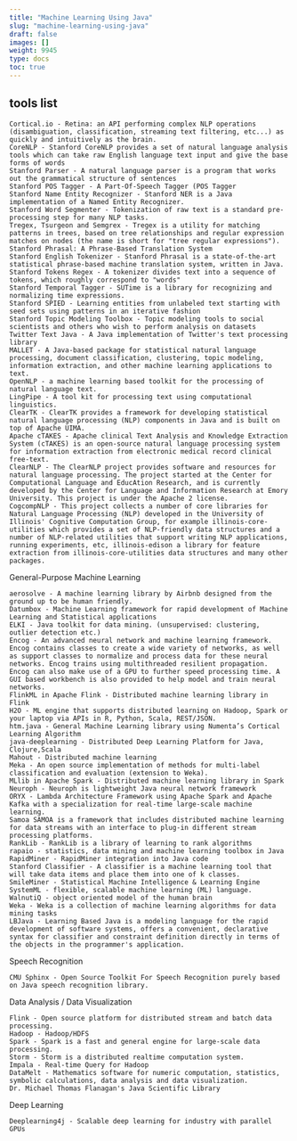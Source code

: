 ```yaml
---
title: "Machine Learning Using Java"
slug: "machine-learning-using-java"
draft: false
images: []
weight: 9945
type: docs
toc: true
---
```


## tools list

    Cortical.io - Retina: an API performing complex NLP operations (disambiguation, classification, streaming text filtering, etc...) as quickly and intuitively as the brain.
    CoreNLP - Stanford CoreNLP provides a set of natural language analysis tools which can take raw English language text input and give the base forms of words
    Stanford Parser - A natural language parser is a program that works out the grammatical structure of sentences
    Stanford POS Tagger - A Part-Of-Speech Tagger (POS Tagger
    Stanford Name Entity Recognizer - Stanford NER is a Java implementation of a Named Entity Recognizer.
    Stanford Word Segmenter - Tokenization of raw text is a standard pre-processing step for many NLP tasks.
    Tregex, Tsurgeon and Semgrex - Tregex is a utility for matching patterns in trees, based on tree relationships and regular expression matches on nodes (the name is short for "tree regular expressions").
    Stanford Phrasal: A Phrase-Based Translation System
    Stanford English Tokenizer - Stanford Phrasal is a state-of-the-art statistical phrase-based machine translation system, written in Java.
    Stanford Tokens Regex - A tokenizer divides text into a sequence of tokens, which roughly correspond to "words"
    Stanford Temporal Tagger - SUTime is a library for recognizing and normalizing time expressions.
    Stanford SPIED - Learning entities from unlabeled text starting with seed sets using patterns in an iterative fashion
    Stanford Topic Modeling Toolbox - Topic modeling tools to social scientists and others who wish to perform analysis on datasets
    Twitter Text Java - A Java implementation of Twitter's text processing library
    MALLET - A Java-based package for statistical natural language processing, document classification, clustering, topic modeling, information extraction, and other machine learning applications to text.
    OpenNLP - a machine learning based toolkit for the processing of natural language text.
    LingPipe - A tool kit for processing text using computational linguistics.
    ClearTK - ClearTK provides a framework for developing statistical natural language processing (NLP) components in Java and is built on top of Apache UIMA.
    Apache cTAKES - Apache clinical Text Analysis and Knowledge Extraction System (cTAKES) is an open-source natural language processing system for information extraction from electronic medical record clinical free-text.
    ClearNLP - The ClearNLP project provides software and resources for natural language processing. The project started at the Center for Computational Language and EducAtion Research, and is currently developed by the Center for Language and Information Research at Emory University. This project is under the Apache 2 license.
    CogcompNLP - This project collects a number of core libraries for Natural Language Processing (NLP) developed in the University of Illinois' Cognitive Computation Group, for example illinois-core-utilities which provides a set of NLP-friendly data structures and a number of NLP-related utilities that support writing NLP applications, running experiments, etc, illinois-edison a library for feature extraction from illinois-core-utilities data structures and many other packages.

General-Purpose Machine Learning

    aerosolve - A machine learning library by Airbnb designed from the ground up to be human friendly.
    Datumbox - Machine Learning framework for rapid development of Machine Learning and Statistical applications
    ELKI - Java toolkit for data mining. (unsupervised: clustering, outlier detection etc.)
    Encog - An advanced neural network and machine learning framework. Encog contains classes to create a wide variety of networks, as well as support classes to normalize and process data for these neural networks. Encog trains using multithreaded resilient propagation. Encog can also make use of a GPU to further speed processing time. A GUI based workbench is also provided to help model and train neural networks.
    FlinkML in Apache Flink - Distributed machine learning library in Flink
    H2O - ML engine that supports distributed learning on Hadoop, Spark or your laptop via APIs in R, Python, Scala, REST/JSON.
    htm.java - General Machine Learning library using Numenta’s Cortical Learning Algorithm
    java-deeplearning - Distributed Deep Learning Platform for Java, Clojure,Scala
    Mahout - Distributed machine learning
    Meka - An open source implementation of methods for multi-label classification and evaluation (extension to Weka).
    MLlib in Apache Spark - Distributed machine learning library in Spark
    Neuroph - Neuroph is lightweight Java neural network framework
    ORYX - Lambda Architecture Framework using Apache Spark and Apache Kafka with a specialization for real-time large-scale machine learning.
    Samoa SAMOA is a framework that includes distributed machine learning for data streams with an interface to plug-in different stream processing platforms.
    RankLib - RankLib is a library of learning to rank algorithms
    rapaio - statistics, data mining and machine learning toolbox in Java
    RapidMiner - RapidMiner integration into Java code
    Stanford Classifier - A classifier is a machine learning tool that will take data items and place them into one of k classes.
    SmileMiner - Statistical Machine Intelligence & Learning Engine
    SystemML - flexible, scalable machine learning (ML) language.
    WalnutiQ - object oriented model of the human brain
    Weka - Weka is a collection of machine learning algorithms for data mining tasks
    LBJava - Learning Based Java is a modeling language for the rapid development of software systems, offers a convenient, declarative syntax for classifier and constraint definition directly in terms of the objects in the programmer's application.

Speech Recognition

    CMU Sphinx - Open Source Toolkit For Speech Recognition purely based on Java speech recognition library.

Data Analysis / Data Visualization

    Flink - Open source platform for distributed stream and batch data processing.
    Hadoop - Hadoop/HDFS
    Spark - Spark is a fast and general engine for large-scale data processing.
    Storm - Storm is a distributed realtime computation system.
    Impala - Real-time Query for Hadoop
    DataMelt - Mathematics software for numeric computation, statistics, symbolic calculations, data analysis and data visualization.
    Dr. Michael Thomas Flanagan's Java Scientific Library

Deep Learning

    Deeplearning4j - Scalable deep learning for industry with parallel GPUs


